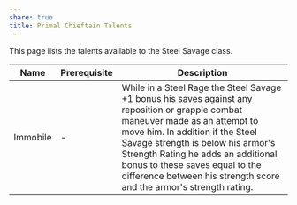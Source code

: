 ```yaml
---
share: true
title: Primal Chieftain Talents
---
```

This page lists the talents available to the Steel Savage class.

| Name     | Prerequisite | Description                                                                                                                                                                                                                                                                                                                                              |
| -------- | ------------ | -------------------------------------------------------------------------------------------------------------------------------------------------------------------------------------------------------------------------------------------------------------------------------------------------------------------------------------------------------- |
| Immobile | \-           | While in a Steel Rage the Steel Savage +1 bonus his saves against any reposition or grapple combat maneuver made as an attempt to move him. In addition if the Steel Savage strength is below his armor's Strength Rating he adds an additional bonus to these saves equal to the difference between his strength score and the armor's strength rating. |


